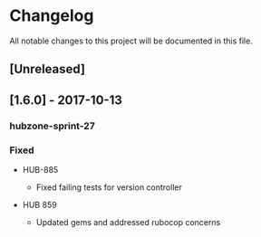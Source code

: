 # Changelog
All notable changes to this project will be documented in this file.

## [Unreleased]
## [1.6.0] - 2017-10-13
### hubzone-sprint-27
### Fixed

  - HUB-885
    - Fixed failing tests for version controller

  - HUB 859
    - Updated gems and addressed rubocop concerns
